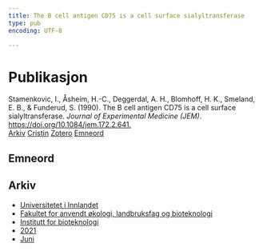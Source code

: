 ```yaml
---
title: The B cell antigen CD75 is a cell surface sialyltransferase
type: pub
encoding: UTF-8

---
```

<h1>Publikasjon</h1>
<article id="csl-bib-container-R7H9XYQ8" class="csl-bib-container">
  <div class="csl-bib-body"> <div class="csl-entry">Stamenkovic, I., Åsheim, H.-C., Deggerdal, A. H., Blomhoff, H. K., Smeland, E. B., &#38; Funderud, S. (1990). The B cell antigen CD75 is a cell surface sialyltransferase. <i>Journal of Experimental Medicine (JEM)</i>. <a href="https://doi.org/10.1084/jem.172.2.641.">https://doi.org/10.1084/jem.172.2.641.</a></div> </div>
  <div class="csl-bib-buttons">
    <a href="#taxonomy-article-R7H9XYQ8" alt="archive" class="csl-bib-button">Arkiv</a>
    <a href="https://app.cristin.no/results/show.jsf?id=1912985" alt="Cristin" class="csl-bib-button">Cristin</a>
    <a href="http://zotero.org/groups/5881554/items/R7H9XYQ8" alt="Zotero" class="csl-bib-button">Zotero</a>
    <a href="#keywords-article-R7H9XYQ8" alt="keywords" class="csl-bib-button">Emneord</a>
  </div>
  <div id="csl-bib-meta-container-R7H9XYQ8"></div>
</article>
<div id="csl-bib-meta-R7H9XYQ8" class="csl-bib-meta">
  <article id="keywords-article-R7H9XYQ8" class="keywords-article">
    <h1>Emneord</h1>
    
  </article>
  <article id="taxonomy-article-R7H9XYQ8" class="taxonomy-article">
    <h1>Arkiv</h1>
    <ul>
      <li>
        <a href="/nn/archive/?key=3DCRN523">Universitetet i Innlandet</a>
      </li>
      <li>
        <a href="/nn/archive/?key=T77LXH6D">Fakultet for anvendt økologi, landbruksfag og bioteknologi</a>
      </li>
      <li>
        <a href="/nn/archive/?key=VL6KDQ85">Institutt for bioteknologi</a>
      </li>
      <li>
        <a href="/nn/archive/?key=FJH75VJD">2021</a>
      </li>
      <li>
        <a href="/nn/archive/?key=WWU8EN66">Juni</a>
      </li>
    </ul>
  </article>
</div>
